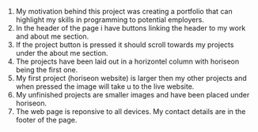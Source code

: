 1. My motivation behind this project was creating a portfolio that can highlight my skills in programming to potential employers.
2. In the header of the page i have buttons linking the header to my work and about me section.
3. If the project button is pressed it should scroll towards my projects under the about me section.
4. The projects have been laid out in a horizontel column with horiseon being the first one.
5. My first project (horiseon website) is larger then my other projects and when pressed the image will take u to the live website.
6. My unfinished projects are smaller images and have been placed under horiseon.
7. The web page is reponsive to all devices. 
My contact details are in the footer of the page.
